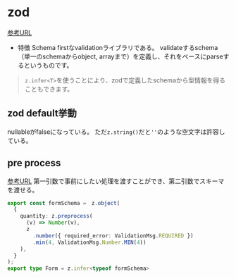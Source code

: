 # zod
[参考URL](https://zenn.dev/ynakamura/articles/65d58863563fbc)


- 特徴
Schema firstなvalidationライブラリである。
validateするschema（単一のschemaからobject, arrayまで）を定義し、それをベースにparseするというものです。

>`z.infer<T>`を使うことにより、zodで定義したschemaから型情報を得ることもできます。


## zod default挙動

nullableがfalseになっている。
ただ`z.string()`だと`''`のような空文字は許容している。

## pre process
[参考URL](https://zenn.dev/nicopin/articles/e5cb871cd456eb)
第一引数で事前にしたい処理を渡すことができ、第二引数でスキーマを渡せる。

```ts
export const formSchema =　z.object(
  {
    quantity: z.preprocess(
      (v) => Number(v),
      z
        .number({ required_error: ValidationMsg.REQUIRED })
        .min(4, ValidationMsg.Number.MIN(4))
    ),
  }
);
export type Form = z.infer<typeof formSchema>
```